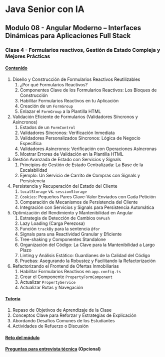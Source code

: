 # Java Senior con IA

## Modulo 08 - Angular Moderno – Interfaces Dinámicas para Aplicaciones Full Stack

### Clase 4 - Formularios reactivos, Gestión de Estado Compleja y Mejores Prácticas

#### [Contenido](1-contenido.md)

1. Diseño y Construcción de Formularios Reactivos Reutilizables
    1. ¿Por qué Formularios Reactivos?
    2. Componentes Clave de los Formularios Reactivos: Los Bloques de Construcción
    3. Habilitar Formularios Reactivos en tu Aplicación
    4. Creación de un `FormGroup`
    5. Enlazar el `FormGroup` a la Plantilla HTML
2. Validación Eficiente de Formularios (Validadores Síncronos y Asíncronos)
    1. Estados de un `FormControl`
    2. Validadores Síncronos: Verificación Inmediata
    3. Validadores Personalizados Síncronos: Lógica de Negocio Específica
    4. Validadores Asíncronos: Verificación con Operaciones Asíncronas
    5. Mostrar Errores de Validación en la Plantilla HTML
3. Gestión Avanzada de Estado con Servicios y Signals
    1. Principios de Gestión de Estado Centralizada: La Base de la Escalabilidad
    2. Ejemplo: Un Servicio de Carrito de Compras con Signals y Persistencia
4. Persistencia y Recuperación del Estado del Cliente
    1. `localStorage` vs. `sessionStorage`
    2. `Cookies`: Pequeños Pares Clave-Valor Enviados con Cada Petición
    3. Comparación de Mecanismos de Persistencia del Cliente
    4. Integración con Servicios y Signals para Persistencia Automática
5. Optimización del Rendimiento y Mantenibilidad en Angular
    1. Estrategia de Detección de Cambios `OnPush`
    2. Lazy Loading (Carga Perezosa)
    3. Función `trackBy` para la sentencia `@for`
    4. Signals para una Reactividad Granular y Eficiente
    5. Tree-shaking y Componentes Standalone
    6. Organización del Código: La Clave para la Mantenibilidad a Largo Plazo
    7. Linting y Análisis Estático: Guardianes de la Calidad del Código
    8. Pruebas: Asegurando la Robustez y Facilitando la Refactorización
6. Refactorizando el Frontend de Ofertas Inmobiliarias
    1. Habilitar Formularios Reactivos en `app.config.ts`
    2. Crear el Componente `PropertyFormComponent`
    3. Actualizar `PropertyService`
    4. Actualizar Rutas y Navegación

#### [Tutoría](2-tutoria.md)

1. Repaso de Objetivos de Aprendizaje de la Clase
2. Conceptos Clave para Reforzar y Estrategias de Explicación
3. Abordando Desafíos Comunes de los Estudiantes
4. Actividades de Refuerzo o Discusión

#### [Reto del módulo](3-proyecto.md)

#### [Preguntas para entrevista técnica](4-preguntas.md) (Opcional)
